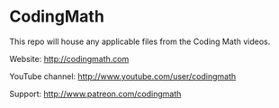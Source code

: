 CodingMath
==========

This repo will house any applicable files from the Coding Math videos.

Website: http://codingmath.com

YouTube channel: http://www.youtube.com/user/codingmath

Support: http://www.patreon.com/codingmath
